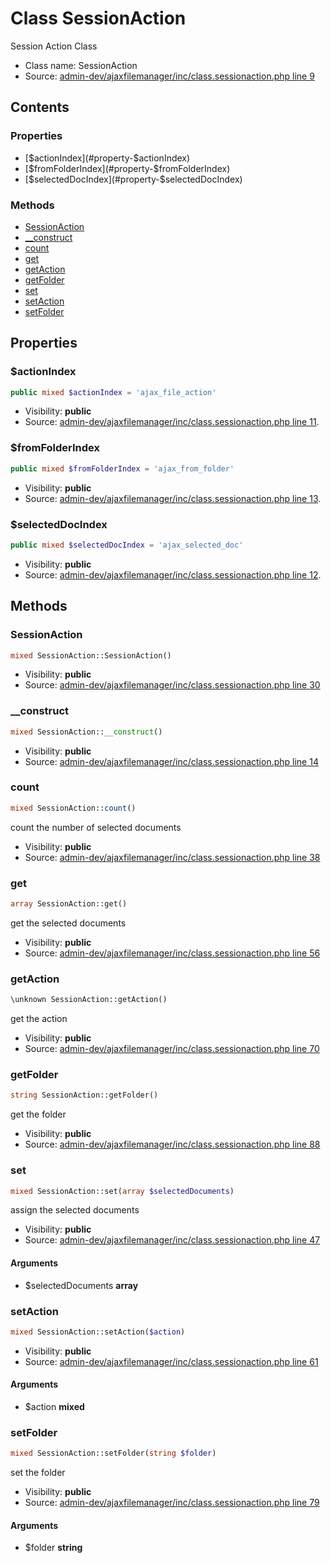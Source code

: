 Class SessionAction
=====================

Session Action Class



* Class name: SessionAction
* Source: [admin-dev/ajaxfilemanager/inc/class.sessionaction.php line 9](https://github.com/PrestaShop/PrestaShop/blob/1.5.6.1/admin-dev/ajaxfilemanager/inc/class.sessionaction.php#L9)


Contents
--------


### Properties

* [$actionIndex](#property-$actionIndex)
* [$fromFolderIndex](#property-$fromFolderIndex)
* [$selectedDocIndex](#property-$selectedDocIndex)

### Methods

* [SessionAction](#method-SessionAction)
* [__construct](#method-__construct)
* [count](#method-count)
* [get](#method-get)
* [getAction](#method-getAction)
* [getFolder](#method-getFolder)
* [set](#method-set)
* [setAction](#method-setAction)
* [setFolder](#method-setFolder)




Properties
----------


### <a name="property-$actionIndex"></a>$actionIndex

```php
public mixed $actionIndex = 'ajax_file_action'
```





* Visibility: **public**
* Source: [admin-dev/ajaxfilemanager/inc/class.sessionaction.php line 11](https://github.com/PrestaShop/PrestaShop/blob/1.5.6.1/admin-dev/ajaxfilemanager/inc/class.sessionaction.php#L11).


### <a name="property-$fromFolderIndex"></a>$fromFolderIndex

```php
public mixed $fromFolderIndex = 'ajax_from_folder'
```





* Visibility: **public**
* Source: [admin-dev/ajaxfilemanager/inc/class.sessionaction.php line 13](https://github.com/PrestaShop/PrestaShop/blob/1.5.6.1/admin-dev/ajaxfilemanager/inc/class.sessionaction.php#L13).


### <a name="property-$selectedDocIndex"></a>$selectedDocIndex

```php
public mixed $selectedDocIndex = 'ajax_selected_doc'
```





* Visibility: **public**
* Source: [admin-dev/ajaxfilemanager/inc/class.sessionaction.php line 12](https://github.com/PrestaShop/PrestaShop/blob/1.5.6.1/admin-dev/ajaxfilemanager/inc/class.sessionaction.php#L12).


Methods
-------


### <a name="method-SessionAction"></a>SessionAction

```php
mixed SessionAction::SessionAction()
```





* Visibility: **public**
* Source: [admin-dev/ajaxfilemanager/inc/class.sessionaction.php line 30](https://github.com/PrestaShop/PrestaShop/blob/1.5.6.1/admin-dev/ajaxfilemanager/inc/class.sessionaction.php#L30)




### <a name="method-__construct"></a>__construct

```php
mixed SessionAction::__construct()
```





* Visibility: **public**
* Source: [admin-dev/ajaxfilemanager/inc/class.sessionaction.php line 14](https://github.com/PrestaShop/PrestaShop/blob/1.5.6.1/admin-dev/ajaxfilemanager/inc/class.sessionaction.php#L14)




### <a name="method-count"></a>count

```php
mixed SessionAction::count()
```

count the  number of selected documents



* Visibility: **public**
* Source: [admin-dev/ajaxfilemanager/inc/class.sessionaction.php line 38](https://github.com/PrestaShop/PrestaShop/blob/1.5.6.1/admin-dev/ajaxfilemanager/inc/class.sessionaction.php#L38)




### <a name="method-get"></a>get

```php
array SessionAction::get()
```

get the selected documents



* Visibility: **public**
* Source: [admin-dev/ajaxfilemanager/inc/class.sessionaction.php line 56](https://github.com/PrestaShop/PrestaShop/blob/1.5.6.1/admin-dev/ajaxfilemanager/inc/class.sessionaction.php#L56)




### <a name="method-getAction"></a>getAction

```php
\unknown SessionAction::getAction()
```

get the action



* Visibility: **public**
* Source: [admin-dev/ajaxfilemanager/inc/class.sessionaction.php line 70](https://github.com/PrestaShop/PrestaShop/blob/1.5.6.1/admin-dev/ajaxfilemanager/inc/class.sessionaction.php#L70)




### <a name="method-getFolder"></a>getFolder

```php
string SessionAction::getFolder()
```

get the folder



* Visibility: **public**
* Source: [admin-dev/ajaxfilemanager/inc/class.sessionaction.php line 88](https://github.com/PrestaShop/PrestaShop/blob/1.5.6.1/admin-dev/ajaxfilemanager/inc/class.sessionaction.php#L88)




### <a name="method-set"></a>set

```php
mixed SessionAction::set(array $selectedDocuments)
```

assign the selected documents



* Visibility: **public**
* Source: [admin-dev/ajaxfilemanager/inc/class.sessionaction.php line 47](https://github.com/PrestaShop/PrestaShop/blob/1.5.6.1/admin-dev/ajaxfilemanager/inc/class.sessionaction.php#L47)


#### Arguments
* $selectedDocuments **array**



### <a name="method-setAction"></a>setAction

```php
mixed SessionAction::setAction($action)
```





* Visibility: **public**
* Source: [admin-dev/ajaxfilemanager/inc/class.sessionaction.php line 61](https://github.com/PrestaShop/PrestaShop/blob/1.5.6.1/admin-dev/ajaxfilemanager/inc/class.sessionaction.php#L61)


#### Arguments
* $action **mixed**



### <a name="method-setFolder"></a>setFolder

```php
mixed SessionAction::setFolder(string $folder)
```

set the folder



* Visibility: **public**
* Source: [admin-dev/ajaxfilemanager/inc/class.sessionaction.php line 79](https://github.com/PrestaShop/PrestaShop/blob/1.5.6.1/admin-dev/ajaxfilemanager/inc/class.sessionaction.php#L79)


#### Arguments
* $folder **string**


